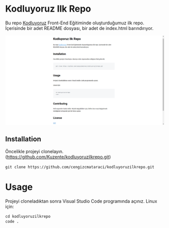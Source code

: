 # Kodluyoruz Ilk Repo
Bu repo [Kodluyoruz](https://kodluyoruz.org/) Front-End Eğitiminde oluşturduğumuz ilk repo. İçerisinde bir adet README dosyası, bir adet de index.html barındırıyor.

![KodluyoruzResim](https://raw.githubusercontent.com/Kodluyoruz/taskforce/main/git/odev1/figures/markdown.png)
## Installation
Öncelikle projeyi clonelayın. (https://github.com/Kuzente/kodluyoruzilkrepo.git)

```git clone https://github.com/cengizcmataraci/kodluyoruzilkrepo.git```
# Usage
Projeyi cloneladıktan sonra Visual Studio Code programında açınız.
Linux için:
```
cd kodluyoruzilkrepo
code .
```
